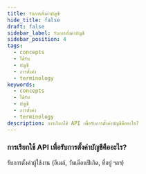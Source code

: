 ```yaml
---
title: รับการตั้งค่าบัญชี
hide_title: false
draft: false
sidebar_label: รับการตั้งค่าบัญชี
sidebar_position: 4
tags:
  - concepts
  - ได้รับ
  - บัญชี
  - การตั้งค่า
  - terminology
keywords:
  - concepts
  - ได้รับ
  - บัญชี
  - การตั้งค่า
  - terminology
description: การเรียกใช้ API เพื่อรับการตั้งค่าบัญชีคืออะไร?
---
```


### การเรียกใช้ API เพื่อรับการตั้งค่าบัญชีคืออะไร?

รับการตั้งค่าผู้ใช้งาน (อีเมล์, วันเดือนปีเกิด, ที่อยู่ ฯลฯ)
